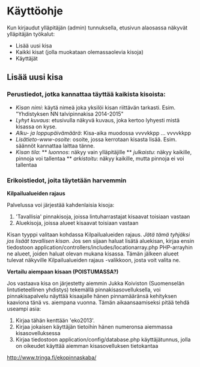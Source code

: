 
# Käyttöohje

Kun kirjaudut ylläpitäjän (admin) tunnuksella, etusivun alaosassa näkyvät ylläpitäjän työkalut:

* Lisää uusi kisa
* Kaikki kisat (jolla muokataan olemassaolevia kisoja)
* Käyttäjät

## Lisää uusi kisa

### Perustiedot, jotka kannattaa täyttää kaikista kisoista:

* _Kisan nimi_: käytä nimeä joka yksilöi kisan riittävän tarkasti. Esim. "Yhdistyksen NN talvipinnakisa 2014-2015"
* _Lyhyt kuvaus_: etusivulla näkyvä kuvaus, joka kertoo lyhyesti mistä kisassa on kyse.
* _Alku- ja loppupäivämäärä_: Kisa-aika muodossa vvvvkkpp ... vvvvkkpp
* _Lisätieto-www-osoite_: osoite, jossa kerrotaan kisasta lisää. Esim. säännöt kannattaa laittaa tänne.
* _Kisan tila_:
** _luonnos_: näkyy vain ylläpitäjille
** _julkaistu_: näkyy kaikille, pinnoja voi tallentaa
** _arkistoitu_: näkyy kaikille, mutta pinnoja ei voi tallentaa

### Erikoistiedot, joita täytetään harvemmin

__Kilpailualueiden rajaus__

Palvelussa voi järjestää kahdenlaisia kisoja:

1. 'Tavallisia' pinnakisoja, joissa lintuharrastajat kisaavat toisiaan vastaan
2. Aluekisoja, joissa alueet kisaavat toisiaan vastaan

Kisan tyyppi valitaan kohdassa Kilpailualueiden rajaus. *Jätä tämä tyhjäksi jos lisäät tavallisen kisan*. Jos sen sijaan haluat lisätä aluekisan, kirjaa ensin tiedostoon application/controllers/includes/locationarray.php PHP-arrayhin ne alueet, joiden haluat olevan mukana kisassa. Tämän jälkeen alueet tulevat näkyville Kilpailualueiden rajaus -valikkoon, josta voit valita ne. 

__Vertailu aiempaan kisaan (POISTUMASSA?)__

Jos vastaava kisa on järjestetty aiemmin Jukka Koiviston (Suomenselän lintutieteellinen yhdistys) tekemällä pinnakisasovelluksella, voi pinnakisapalvelu näyttää kisaajalle hänen pinnamääränsä kehityksen kaaviona tänä vs. aiempana vuonna. Tämän aikaansaamiseksi pitää tehdä useampi asia:

1. Kirjaa tähän kenttään 'eko2013'.
2. Kirjaa jokaisen käyttäjän tietoihin hänen numeronsa aiemmassa kisasovelluksessa
3. Kirjaa tiedostoon application/config/database.php käyttäjätunnus, jolla on oikeudet käyttää aiemman kisasovelluksen tietokantaa




http://www.tringa.fi/ekopinnaskaba/
